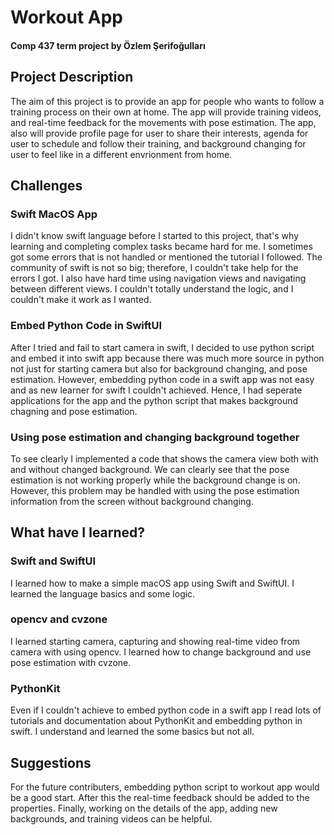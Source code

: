 # Workout App
#### Comp 437 term project by Özlem Şerifoğulları
## Project Description
The aim of this project is to provide an app for people who wants to follow a training process on their own at home. The app will provide training videos, and real-time feedback for the movements with pose estimation. The app, also will provide profile page for user to share their interests, agenda for user to schedule and follow their training, and background changing for user to feel like in a different envrionment from home.
## Challenges
### Swift MacOS App
I didn't know swift language before I started to this project, that's why learning and completing complex tasks became hard for me. I sometimes got some errors that is not handled or mentioned the tutorial I followed. The community of swift is not so big; therefore, I couldn't take help for the errors I got. I also have hard time using navigation views and navigating between different views. I couldn't totally understand the logic, and I couldn't make it work as I wanted.
### Embed Python Code in SwiftUI
After I tried and fail to start camera in swift, I decided to use python script and embed it into swift app because there was much more source in python not just for starting camera but also for background changing, and  pose estimation. However, embedding python code in a swift app was not easy and as new learner for swift I couldn't achieved. Hence, I had seperate applications for the app and the python script that makes background chagning and pose estimation.
### Using pose estimation and changing background together
To see clearly I implemented a code that shows the camera view both with and without changed background. We can clearly see that the pose estimation is not working properly while the background change is on. However, this problem may be handled with using the pose estimation information from the screen without background changing.
## What have I learned?
### Swift and SwiftUI
I learned how to make a simple macOS app using Swift and SwiftUI. I learned the language basics and some logic.
### opencv and cvzone
I learned starting camera, capturing and showing real-time video from camera with using opencv. I learned how to change background and use pose estimation with cvzone.
### PythonKit
Even if I couldn't achieve to embed python code in a swift app I read lots of tutorials and documentation about PythonKit and embedding python in swift. I understand and learned the some basics but not all.
## Suggestions
For the future contributers, embedding python script to workout app would be a good start. After this the real-time feedback should be added to the properties. Finally, working on the details of the app, adding new backgrounds, and training videos can be helpful.
